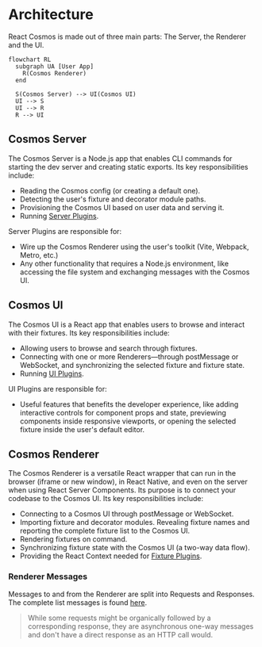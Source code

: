 # Architecture

React Cosmos is made out of three main parts: The Server, the Renderer and the UI.

```mermaid
flowchart RL
  subgraph UA [User App]
    R(Cosmos Renderer)
  end

  S(Cosmos Server) --> UI(Cosmos UI)
  UI --> S
  UI --> R
  R --> UI
```

## Cosmos Server

The Cosmos Server is a Node.js app that enables CLI commands for starting the dev server and creating static exports. Its key responsibilities include:

- Reading the Cosmos config (or creating a default one).
- Detecting the user's fixture and decorator module paths.
- Provisioning the Cosmos UI based on user data and serving it.
- Running [Server Plugins](/docs/plugins/server-plugins.md).

Server Plugins are responsible for:

- Wire up the Cosmos Renderer using the user's toolkit (Vite, Webpack, Metro, etc.)
- Any other functionality that requires a Node.js environment, like accessing the file system and exchanging messages with the Cosmos UI.

## Cosmos UI

The Cosmos UI is a React app that enables users to browse and interact with their fixtures. Its key responsibilities include:

- Allowing users to browse and search through fixtures.
- Connecting with one or more Renderers—through postMessage or WebSocket, and synchronizing the selected fixture and fixture state.
- Running [UI Plugins](/docs/plugins/ui-plugins.md).

UI Plugins are responsible for:

- Useful features that benefits the developer experience, like adding interactive controls for component props and state, previewing components inside responsive viewports, or opening the selected fixture inside the user's default editor.

## Cosmos Renderer

The Cosmos Renderer is a versatile React wrapper that can run in the browser (iframe or new window), in React Native, and even on the server when using React Server Components. Its purpose is to connect your codebase to the Cosmos UI. Its key responsibilities include:

- Connecting to a Cosmos UI through postMessage or WebSocket.
- Importing fixture and decorator modules. Revealing fixture names and reporting the complete fixture list to the Cosmos UI.
- Rendering fixtures on command.
- Synchronizing fixture state with the Cosmos UI (a two-way data flow).
- Providing the React Context needed for [Fixture Plugins](/docs/plugins/fixture-plugins.md).

### Renderer Messages

Messages to and from the Renderer are split into Requests and Responses. The complete list messages is found [here](https://github.com/react-cosmos/react-cosmos/blob/main/packages/react-cosmos-core/src/renderer/rendererConnect.ts).

> While some requests might be organically followed by a corresponding response, they are asynchronous one-way messages and don't have a direct response as an HTTP call would.
